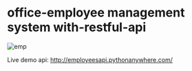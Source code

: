 # office-employee management system with-restful-api

![emp](https://user-images.githubusercontent.com/123397686/233511457-37c18b16-8ae6-478e-9692-dea7a0e9304b.jpg)

Live demo api: http://employeesapi.pythonanywhere.com/
